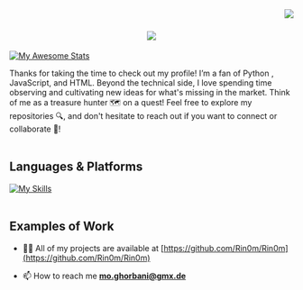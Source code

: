  <img align="right" src="https://visitor-badge.laobi.icu/badge?page_id=Rin0m.Rin0m" />

<h1 align="center">
    <img src="https://readme-typing-svg.herokuapp.com/?font=Righteous&size=35%center=true&vCenter=true&width=500&height=70&duration=4000&lines=Hi+There!+;+I'm+Monir+Gh!;"/>
    </h1>

   


[![My Awesome Stats](https://awesome-github-stats.azurewebsites.net/user-stats/Rin0m?cardType=github&theme=dark&preferLogin=false&Background=000000&Text=39DD51&Title=5492F3)](https://git.io/awesome-stats-card) <br>


Thanks for taking the time to check out my profile!
I’m a fan of Python , JavaScript, and HTML. Beyond the technical side, I love spending time observing and cultivating new ideas for what's missing in the market. Think of me as a treasure hunter 🗺️ on a quest!
Feel free to explore my repositories 🔍, and don't hesitate to reach out if you want to connect or collaborate 🤝!<br><br>

## Languages & Platforms</br>
[![My Skills](https://skillicons.dev/icons?i=py,js,html,css,vscode,github,git )](https://skillicons.dev)<br>
<br>

## Examples of Work


- 👨‍💻 All of my projects are available at [https://github.com/Rin0m/Rin0m](https://github.com/Rin0m/Rin0m)

- 📫 How to reach me **mo.ghorbani@gmx.de**

